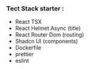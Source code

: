 ### Tect Stack starter :
- React TSX
- React Helmet Async (title)
- React Router Dom (routing)
- Shadcn UI (components)
- Dockerfile
- prettier
- eslint